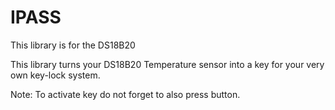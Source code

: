 # IPASS

This library is for the DS18B20

This library turns your DS18B20 Temperature sensor into a key for your very own key-lock system.

Note: To activate key do not forget to also press button.
